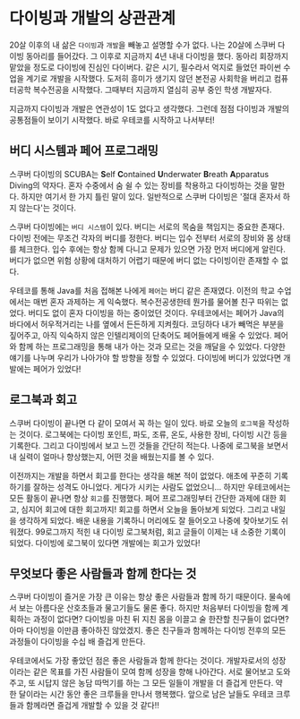 # 다이빙과 개발의 상관관계

20살 이후의 내 삶은 `다이빙`과 `개발`을 빼놓고 설명할 수가 없다. 나는 20살에 스쿠버 다이빙 동아리를 들어갔다. 그 이후로 지금까지 4년 내내 다이빙을 했다. 동아리 회장까지 맡았을 정도로 다이빙에 진심인 다이버다. 같은 시기, 필수라서 억지로 들었던 파이썬 수업을 계기로 개발을 시작했다. 도저히 흥미가 생기지 않던 본전공 사회학을 버리고 컴퓨터공학 복수전공을 시작했다. 그때부터 지금까지 열심히 공부 중인 학생 개발자다.

지금까지 다이빙과 개발은 연관성이 1도 없다고 생각했다. 그런데 점점 다이빙과 개발의 공통점들이 보이기 시작했다. 바로 우테코를 시작하고 나서부터!

## 버디 시스템과 페어 프로그래밍

스쿠버 다이빙의 SCUBA는 **S**elf **C**ontained **U**nderwater **B**reath **A**pparatus Diving의 약자다. 혼자 수중에서 숨 쉴 수 있는 장비를 착용하고 다이빙하는 것을 말한다. 하지만 여기서 한 가지 틀린 말이 있다. 일반적으로 스쿠버 다이빙은 '절대 혼자서 하지 않는다'는 것이다. 

스쿠버 다이빙에는 `버디 시스템`이 있다. 버디는 서로의 목숨을 책임지는 중요한 존재다. 다이빙 전에는 무조건 각자의 버디를 정한다. 버디는 입수 전부터 서로의 장비와 몸 상태를 체크한다. 입수 후에는 항상 함께 다니고 문제가 있으면 가장 먼저 버디에게 알린다. 버디가 없으면 위험 상황에 대처하기 어렵기 때문에 버디 없는 다이빙이란 존재할 수 없다.

우테코를 통해 Java를 처음 접해본 나에게 `페어`는 버디 같은 존재였다. 이전의 학교 수업에서는 매번 혼자 과제하는 게 익숙했다. 복수전공생한테 뭔가를 물어볼 친구 따위는 없었다. 버디도 없이 혼자 다이빙을 하는 중이었던 것이다. 우테코에서는 페어가 Java의 바다에서 허우적거리는 나를 옆에서 든든하게 지켜줬다. 코딩하다 내가 빼먹은 부분을 짚어주고, 아직 익숙하지 않은 인텔리제이의 단축어도 페어들에게 배울 수 있었다. 페어와 함께 하는 프로그래밍을 통해 내가 아는 것과 모르는 것을 깨달을 수 있었다. 다양한 얘기를 나누며 우리가 나아가야 할 방향을 정할 수 있었다. 다이빙에 버디가 있었다면 개발에는 페어가 있었다!

## 로그북과 회고

스쿠버 다이빙이 끝나면 다 같이 모여서 꼭 하는 일이 있다. 바로 오늘의 `로그북`을 작성하는 것이다. 로그북에는 다이빙 포인트, 파도, 조류, 온도, 사용한 장비, 다이빙 시간 등을 기록한다. 그리고 다이빙에서 보고 느낀 것들을 간단히 적는다. 나중에 로그북을 보면서 내 실력이 얼마나 향상했는지, 어떤 것을 배웠는지를 볼 수 있다.

이전까지는 개발을 하면서 회고를 한다는 생각을 해본 적이 없었다. 애초에 꾸준히 기록하기를 잘하는 성격도 아니었다. 게다가 시키는 사람도 없었으니... 하지만 우테코에서는 모든 활동이 끝나면 항상 `회고`를 진행했다. 페어 프로그래밍부터 간단한 과제에 대한 회고, 심지어 회고에 대한 회고까지! 회고를 하면서 오늘을 돌아보게 되었다. 그리고 내일을 생각하게 되었다. 배운 내용을 기록하니 머리에도 잘 들어오고 나중에 찾아보기도 쉬워졌다. 99로그까지 적힌 내 다이빙 로그북처럼, 회고 글들이 이제는 내 소중한 기록이 되었다. 다이빙에 로그북이 있다면 개발에는 회고가 있었다!

## 무엇보다 좋은 사람들과 함께 한다는 것

스쿠버 다이빙이 즐거운 가장 큰 이유는 항상 좋은 사람들과 함께 하기 때문이다. 물속에서 보는 아름다운 산호초들과 물고기들도 물론 좋다. 하지만 처음부터 다이빙을 함께 계획하는 과정이 없다면? 다이빙을 마친 뒤 지친 몸을 이끌고 술 한잔할 친구들이 없다면? 아마 다이빙을 이만큼 좋아하진 않았겠지. 좋은 친구들과 함께하는 다이빙 전후의 모든 과정들이 다이빙을 수십 배 즐겁게 만든다.

우테코에서도 가장 좋았던 점은 좋은 사람들과 함께 한다는 것이다. 개발자로서의 성장이라는 같은 목표를 가진 사람들이 모여 함께 성장을 향해 나아간다. 서로 물어보고 도와주고, 또 시답지 않은 농담 따먹기를 하는 그 모든 일들이 개발을 더 즐겁게 만든다. 약 한 달이라는 시간 동안 좋은 크루들을 만나서 행복했다. 앞으로 남은 날들도 우테코 크루들과 함께라면 즐겁게 개발할 수 있을 것 같다‼️
